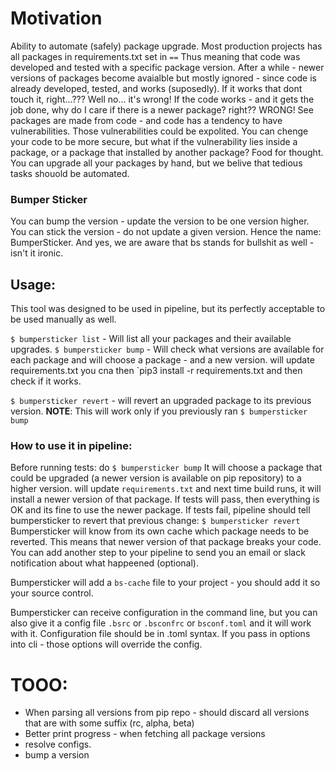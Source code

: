 # Motivation
Ability to automate (safely) package upgrade.
Most production projects has all packages in requirements.txt set in `==` Thus meaning that code was developed and tested with a specific package version.
After a while - newer versions of packages become avaialble but mostly ignored - since code is already developed, tested, and works (suposedly). If it works that dont touch it, right...??? Well no... it's wrong!
If the code works - and it gets the job done, why do I care if there is a newer package? right?? WRONG!
See packages are made from code - and code has a tendency to have vulnerabilities. Those vulnerabilities could be expolited. You can chenge your code to be more secure, but what if the vulnerability lies inside a package, or a package that installed by another package? Food for thought.
You can upgrade all your packages by hand, but we belive that tedious tasks shouold be automated.


### Bumper Sticker
You can bump the version - update the version to be one version higher.
You can stick the version - do not update a given version.
Hence the name: BumperSticker.
And yes, we are aware that bs stands for bullshit as well - isn't it ironic.


## Usage:
This tool was designed to be used in pipeline, but its perfectly acceptable to be used manually as well.

<!-- `$ bumpersticker init` - Will generate a cofnig file, if none exists. -->
`$ bumpersticker list` - Will list all your packages and their available upgrades.
`$ bumpersticker bump` - Will check what versions are available for each package and will choose a package - and a new version. will update requirements.txt you cna then `pip3 install -r requirements.txt and then check if it works.

`$ bumpersticker revert` - will revert an upgraded package to its previous version.
**NOTE**: This will work only if you previously ran `$ bumpersticker bump`


### How to use it in pipeline:
Before running tests: do
`$ bumpersticker bump`
It will choose a package that could be upgraded (a newer version is available on pip repository) to a higher version. will update `requirements.txt`
and next time build runs, it will install a newer version of that package. If tests will pass, then everything is OK and its fine to use the newer package.
If tests fail, pipeline should tell bumpersticker to revert that previous change:
`$ bumpersticker revert`
Bumpersticker will know from its own cache which package needs to be reverted. This means that newer version of that package breaks your code. You can add another step to your pipeline to send you an email or slack notification about what happeened (optional).


Bumpersticker will add a `bs-cache` file to your project - you should add it so your source control.

Bumpersticker can receive configuration in the command line, but you can also give it a config file `.bsrc` or `.bsconfrc` or `bsconf.toml` and it will work with it.
Configuration file should be in .toml syntax.
If you pass in options into cli - those options will override the config.


# TOOO:
* When parsing all versions from pip repo - should discard all versions that are with some suffix (rc, alpha, beta)
* Better print progress - when fetching all package versions
* resolve configs.
* bump a version